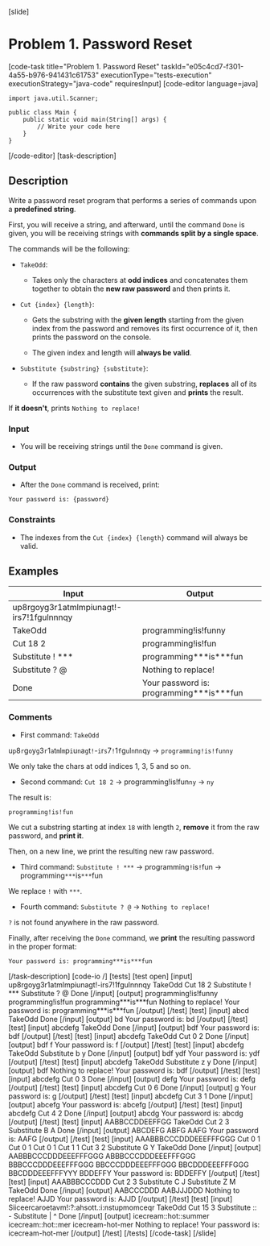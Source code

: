 [slide]
# Problem 1. Password Reset
[code-task title="Problem 1. Password Reset" taskId="e05c4cd7-f301-4a55-b976-941431c61753" executionType="tests-execution" executionStrategy="java-code" requiresInput]
[code-editor language=java]
```
import java.util.Scanner;

public class Main {
    public static void main(String[] args) {
        // Write your code here
    }
}
```
[/code-editor]
[task-description]
## Description

Write a password reset program that performs a series of commands upon a **predefined string**.

First, you will receive a string, and afterward, until the command `Done` is given, you will be receiving strings with **commands split by a single space**.

The commands will be the following:

- `TakeOdd`:

   - Takes only the characters at **odd indices** and concatenates them together to obtain the **new raw password** and then prints it.

- `Cut {index} {length}`:

   - Gets the substring with the **given length** starting from the given index from the password and removes its first occurrence of it, then prints the password on the console.

   - The given index and length will **always be valid**.

- `Substitute {substring} {substitute}`:

   - If the raw password **contains** the given substring, **replaces** all of its occurrences with the substitute text given and **prints** the result.

If **it doesn't**, prints `Nothing to replace!`

### Input

- You will be receiving strings until the `Done` command is given.

### Output

- After the `Done` command is received, print:

`Your password is: {password}`

### Constraints

- The indexes from the `Cut {index} {length}` command will always be valid.

## Examples

| **Input** | **Output** |
| --- | --- |
| up8rgoyg3r1atmlmpiunagt\!\-irs7\!1fgulnnnqy |  |
| TakeOdd | programming\!is\!funny |
| Cut 18 2  |  programming\!is\!fun |
| Substitute ! \*\*\*  | programming\*\*\*is\*\*\*fun |
| Substitute ? \@ | Nothing to replace\! |
| Done  | Your password is: programming\*\*\*is\*\*\*fun |


### Comments

- First command: `TakeOdd`

u`p`8`r`g`o`y`g`3`r`1`a`t`m`l`m`p`i`u`n`a`g`t`!`-`i`r`s`7`!`1`f`g`u`l`n`n`n`q`y` \-\>  `programming!is!funny`

We only take the chars at odd indices 1, 3, 5 and so on.

- Second command: `Cut 18 2` -\> programming!is!fun`ny` -\> `ny`

The result is:

`programming!is!fun`

We cut a substring starting at index `18` with length `2`, **remove** it from the raw password, and **print it**.

Then, on a new line, we print the resulting new raw password.

- Third command: `Substitute ! ***` -\>  programming`!`is`!`fun \-\> programming`***`is`***`fun

We replace `!` with `***`.

- Fourth command: `Substitute ? @` -\> `Nothing to replace!`

`?` is not found anywhere in the raw password.

Finally, after receiving the `Done` command, we **print** the resulting password in the proper format:

`Your password is: programming***is***fun`

[/task-description]
[code-io /]
[tests]
[test open]
[input]
up8rgoyg3r1atmlmpiunagt\!\-irs7\!1fgulnnnqy
TakeOdd
Cut 18 2
Substitute ! \*\*\*
Substitute ? \@
Done
[/input]
[output]
programming\!is\!funny
programming\!is\!fun
programming\*\*\*is\*\*\*fun
Nothing to replace\!
Your password is: programming\*\*\*is\*\*\*fun
[/output]
[/test]
[test]
[input]
abcd
TakeOdd
Done
[/input]
[output]
bd
Your password is: bd
[/output]
[/test]
[test]
[input]
abcdefg
TakeOdd
Done
[/input]
[output]
bdf
Your password is: bdf
[/output]
[/test]
[test]
[input]
abcdefg
TakeOdd
Cut 0 2
Done
[/input]
[output]
bdf
f
Your password is: f
[/output]
[/test]
[test]
[input]
abcdefg
TakeOdd
Substitute b y
Done
[/input]
[output]
bdf
ydf
Your password is: ydf
[/output]
[/test]
[test]
[input]
abcdefg
TakeOdd
Substitute z y
Done
[/input]
[output]
bdf
Nothing to replace!
Your password is: bdf
[/output]
[/test]
[test]
[input]
abcdefg
Cut 0 3
Done
[/input]
[output]
defg
Your password is: defg
[/output]
[/test]
[test]
[input]
abcdefg
Cut 0 6
Done
[/input]
[output]
g
Your password is: g
[/output]
[/test]
[test]
[input]
abcdefg
Cut 3 1
Done
[/input]
[output]
abcefg
Your password is: abcefg
[/output]
[/test]
[test]
[input]
abcdefg
Cut 4 2
Done
[/input]
[output]
abcdg
Your password is: abcdg
[/output]
[/test]
[test]
[input]
AABBCCDDEEFFGG
TakeOdd
Cut 2 3
Substitute B A
Done
[/input]
[output]
ABCDEFG
ABFG
AAFG
Your password is: AAFG
[/output]
[/test]
[test]
[input]
AAABBBCCCDDDEEEFFFGGG
Cut 0 1
Cut 0 1
Cut 0 1
Cut 1 1
Cut 3 2
Substitute G Y
TakeOdd
Done
[/input]
[output]
AABBBCCCDDDEEEFFFGGG
ABBBCCCDDDEEEFFFGGG
BBBCCCDDDEEEFFFGGG
BBCCCDDDEEEFFFGGG
BBCDDDEEEFFFGGG
BBCDDDEEEFFFYYY
BDDEFFY
Your password is: BDDEFFY
[/output]
[/test]
[test]
[input]
AAABBBCCCDDD
Cut 2 3
Substitute C J
Substitute Z M
TakeOdd
Done
[/input]
[output]
AABCCCDDD
AABJJJDDD
Nothing to replace!
AJJD
Your password is: AJJD
[/output]
[/test]
[test]
[input]
Siiceercaroetavm!\:\?\:ahsott\.\:i\:nstupmomceqr
TakeOdd
Cut 15 3
Substitute \:\: \-
Substitute \| \^
Done
[/input]
[output]
icecream\:\:hot\:\:summer
icecream\:\:hot\:\:mer
icecream\-hot\-mer
Nothing to replace!
Your password is\: icecream\-hot\-mer
[/output]
[/test]
[/tests]
[/code-task]
[/slide]
